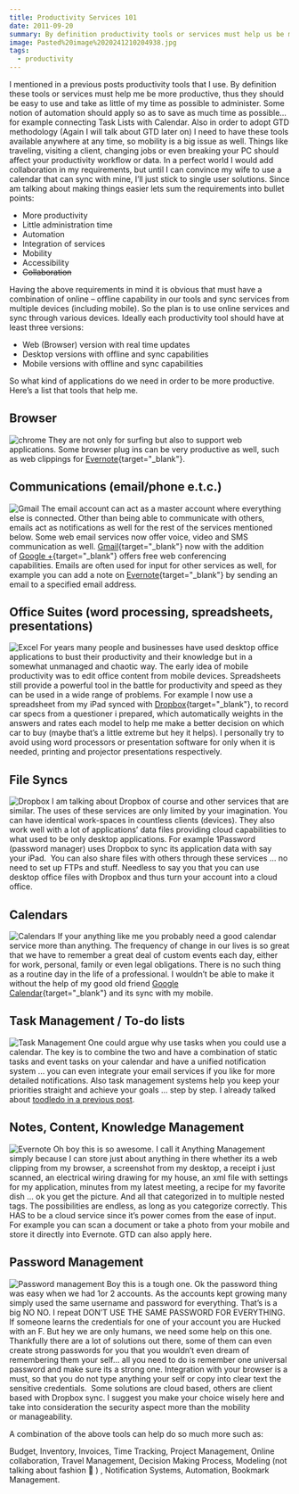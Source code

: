 ```yaml
---
title: Productivity Services 101
date: 2011-09-20
summary: By definition productivity tools or services must help us be more productive. So what kind of applications do we need in order to be more productive. Here’s a list that tools that help me.
image: Pasted%20image%2020241210204938.jpg
tags:
  - productivity
---
```

I mentioned in a previous posts productivity tools that I use. By definition these tools or services must help me be more productive, thus they should be easy to use and take as little of my time as possible to administer. Some notion of automation should apply so as to save as much time as possible… for example connecting Task Lists with Calendar. Also in order to adopt GTD methodology (Again I will talk about GTD later on) I need to have these tools available anywhere at any time, so mobility is a big issue as well. Things like traveling, visiting a client, changing jobs or even breaking your PC should affect your productivity workflow or data. In a perfect world I would add collaboration in my requirements, but until I can convince my wife to use a calendar that can sync with mine, I’ll just stick to single user solutions. Since am talking about making things easier lets sum the requirements into bullet points:

- More productivity 
- Little administration time
- Automation
- Integration of services
- Mobility
- Accessibility 
- ~~Collaboration~~

Having the above requirements in mind it is obvious that must have a combination of online – offline capability in our tools and sync services from multiple devices (including mobile). So the plan is to use online services and sync through various devices. Ideally each productivity tool should have at least three versions:

- Web (Browser) version with real time updates
- Desktop versions with offline and sync capabilities 
- Mobile versions with offline and sync capabilities

So what kind of applications do we need in order to be more productive. Here’s a list that tools that help me.

## Browser
![chrome](../../img/Pasted%20image%2020241210205853.jpg)
They are not only for surfing but also to support web applications. Some browser plug ins can be very productive as well, such as web clippings for [Evernote](http://www.evernote.com/){target="_blank"}.
## Communications (email/phone e.t.c.)
![Gmail](../../img/Pasted%20image%2020241210205837.jpg)
The email account can act as a master account where everything else is connected. Other than being able to communicate with others, emails act as notifications as well for the rest of the services mentioned below. Some web email services now offer voice, video and SMS communication as well. [Gmail](http://gmail.com/){target="_blank"} now with the addition of [Google +](https://plus.google.com/){target="_blank"} offers free web conferencing capabilities. Emails are often used for input for other services as well, for example you can add a note on [Evernote](http://www.evernote.com/){target="_blank"} by sending an email to a specified email address.

## Office Suites (word processing, spreadsheets, presentations)
![Excel](../../img/Pasted%20image%2020241210205825.jpg)
For years many people and businesses have used desktop office applications to bust their productivity and their knowledge but in a somewhat unmanaged and chaotic way. The early idea of mobile productivity was to edit office content from mobile devices. Spreadsheets still provide a powerful tool in the battle for productivity and speed as they can be used in a wide range of problems. For example I now use a spreadsheet from my iPad synced with [Dropbox](https://www.dropbox.com/){target="_blank"}, to record car specs from a questioner i prepared, which automatically weights in the answers and rates each model to help me make a better decision on which car to buy (maybe that’s a little extreme but hey it helps). I personally try to avoid using word processors or presentation software for only when it is needed, printing and projector presentations respectively.
## File Syncs
![Dropbox](../../img/Pasted%20image%2020241210205812.jpg)
I am talking about Dropbox of course and other services that are similar. The uses of these services are only limited by your imagination. You can have identical work-spaces in countless clients (devices). They also work well with a lot of applications’ data files providing cloud capabilities to what used to be only desktop applications. For example 1Password (password manager) uses Dropbox to sync its application data with say your iPad.  You can also share files with others through these services … no need to set up FTPs and stuff. Needless to say you that you can use desktop office files with Dropbox and thus turn your account into a cloud office.

## Calendars
![Calendars](../../img/Pasted%20image%2020241210205752.jpg)
If your anything like me you probably need a good calendar service more than anything. The frequency of change in our lives is so great that we have to remember a great deal of custom events each day, either for work, personal, family or even legal obligations. There is no such thing as a routine day in the life of a professional. I wouldn’t be able to make it without the help of my good old friend [Google Calendar](https://www.google.com/calendar/){target="_blank"} and its sync with my mobile.

## Task Management / To-do lists
![Task Management](../../img/Pasted%20image%2020241210205737.jpg)
One could argue why use tasks when you could use a calendar. The key is to combine the two and have a combination of static tasks and event tasks on your calendar and have a unified notification system … you can even integrate your email services if you like for more detailed notifications. Also task management systems help you keep your priorities straight and achieve your goals … step by step. I already talked about [toodledo in a previous post](../multi-os-device-task-management-with-toodledo/).

## Notes, Content, Knowledge Management
![Evernote](../../img/Pasted%20image%2020241210205715.jpg)
Oh boy this is so awesome. I call it Anything Management simply because I can store just about anything in there whether its a web clipping from my browser, a screenshot from my desktop, a receipt i just scanned, an electrical wiring drawing for my house, an xml file with settings for my application, minutes from my latest meeting, a recipe for my favorite dish … ok you get the picture. And all that categorized in to multiple nested tags. The possibilities are endless, as long as you categorize correctly. This HAS to be a cloud service since it’s power comes from the ease of input. For example you can scan a document or take a photo from your mobile and store it directly into Evernote. GTD can also apply here.

## Password Management
![Password management](../../img/Pasted%20image%2020241210205647.jpg)
Boy this is a tough one. Ok the password thing was easy when we had 1or 2 accounts. As the accounts kept growing many simply used the same username and password for everything. That’s is a big NO NO. I repeat DON’T USE THE SAME PASSWORD FOR EVERYTHING. If someone learns the credentials for one of your account you are Hucked with an F. But hey we are only humans, we need some help on this one. Thankfully there are a lot of solutions out there, some of them can even create strong passwords for you that you wouldn’t even dream of remembering them your self… all you need to do is remember one universal password and make sure its a strong one. Integration with your browser is a must, so that you do not type anything your self or copy into clear text the sensitive credentials.  Some solutions are cloud based, others are client based with Dropbox sync. I suggest you make your choice wisely here and take into consideration the security aspect more than the mobility or manageability.

A combination of the above tools can help do so much more such as:

Budget, Inventory, Invoices, Time Tracking, Project Management, Online collaboration, Travel Management, Decision Making Process, Modeling (not talking about fashion 🙂 ) , Notification Systems, Automation, Bookmark Management.